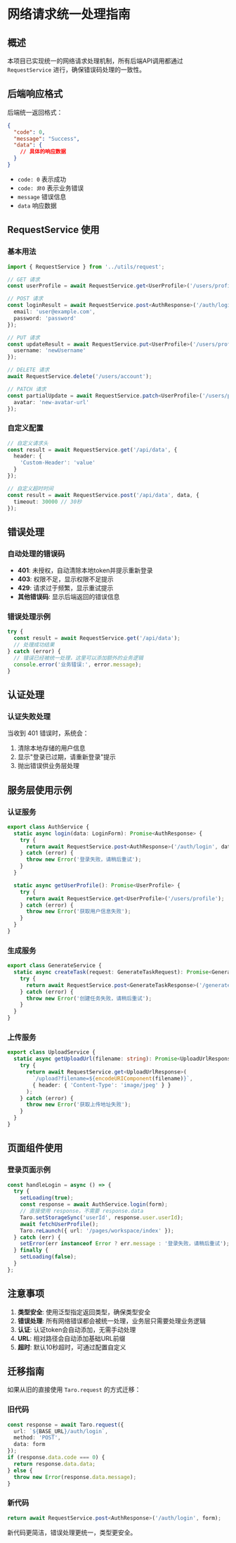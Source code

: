 # 网络请求统一处理指南

## 概述

本项目已实现统一的网络请求处理机制，所有后端API调用都通过 `RequestService` 进行，确保错误码处理的一致性。

## 后端响应格式

后端统一返回格式：
```json
{
  "code": 0,
  "message": "Success",
  "data": {
    // 具体的响应数据
  }
}
```

- `code: 0` 表示成功
- `code: 非0` 表示业务错误
- `message` 错误信息
- `data` 响应数据

## RequestService 使用

### 基本用法

```typescript
import { RequestService } from '../utils/request';

// GET 请求
const userProfile = await RequestService.get<UserProfile>('/users/profile');

// POST 请求
const loginResult = await RequestService.post<AuthResponse>('/auth/login', {
  email: 'user@example.com',
  password: 'password'
});

// PUT 请求
const updateResult = await RequestService.put<UserProfile>('/users/profile', {
  username: 'newUsername'
});

// DELETE 请求
await RequestService.delete('/users/account');

// PATCH 请求
const partialUpdate = await RequestService.patch<UserProfile>('/users/profile', {
  avatar: 'new-avatar-url'
});
```

### 自定义配置

```typescript
// 自定义请求头
const result = await RequestService.get('/api/data', {
  header: {
    'Custom-Header': 'value'
  }
});

// 自定义超时时间
const result = await RequestService.post('/api/data', data, {
  timeout: 30000 // 30秒
});
```

## 错误处理

### 自动处理的错误码

- **401**: 未授权，自动清除本地token并提示重新登录
- **403**: 权限不足，显示权限不足提示
- **429**: 请求过于频繁，显示重试提示
- **其他错误码**: 显示后端返回的错误信息

### 错误处理示例

```typescript
try {
  const result = await RequestService.get('/api/data');
  // 处理成功结果
} catch (error) {
  // 错误已经被统一处理，这里可以添加额外的业务逻辑
  console.error('业务错误:', error.message);
}
```

## 认证处理

### 认证失败处理

当收到 401 错误时，系统会：
1. 清除本地存储的用户信息
2. 显示"登录已过期，请重新登录"提示
3. 抛出错误供业务层处理

## 服务层使用示例

### 认证服务

```typescript
export class AuthService {
  static async login(data: LoginForm): Promise<AuthResponse> {
    try {
      return await RequestService.post<AuthResponse>('/auth/login', data);
    } catch (error) {
      throw new Error('登录失败，请稍后重试');
    }
  }

  static async getUserProfile(): Promise<UserProfile> {
    try {
      return await RequestService.get<UserProfile>('/users/profile');
    } catch (error) {
      throw new Error('获取用户信息失败');
    }
  }
}
```

### 生成服务

```typescript
export class GenerateService {
  static async createTask(request: GenerateTaskRequest): Promise<GenerateTaskResponse> {
    try {
      return await RequestService.post<GenerateTaskResponse>('/generate', request);
    } catch (error) {
      throw new Error('创建任务失败，请稍后重试');
    }
  }
}
```

### 上传服务

```typescript
export class UploadService {
  static async getUploadUrl(filename: string): Promise<UploadUrlResponse> {
    try {
      return await RequestService.get<UploadUrlResponse>(
        `/upload?filename=${encodeURIComponent(filename)}`,
        { header: { 'Content-Type': 'image/jpeg' } }
      );
    } catch (error) {
      throw new Error('获取上传地址失败');
    }
  }
}
```

## 页面组件使用

### 登录页面示例

```typescript
const handleLogin = async () => {
  try {
    setLoading(true);
    const response = await AuthService.login(form);
    // 直接使用 response，不需要 response.data
    Taro.setStorageSync('userId', response.user.userId);
    await fetchUserProfile();
    Taro.reLaunch({ url: '/pages/workspace/index' });
  } catch (err) {
    setError(err instanceof Error ? err.message : '登录失败，请稍后重试');
  } finally {
    setLoading(false);
  }
};
```

## 注意事项

1. **类型安全**: 使用泛型指定返回类型，确保类型安全
2. **错误处理**: 所有网络错误都会被统一处理，业务层只需要处理业务逻辑
3. **认证**: 认证token会自动添加，无需手动处理
4. **URL**: 相对路径会自动添加基础URL前缀
5. **超时**: 默认10秒超时，可通过配置自定义

## 迁移指南

如果从旧的直接使用 `Taro.request` 的方式迁移：

### 旧代码
```typescript
const response = await Taro.request({
  url: `${BASE_URL}/auth/login`,
  method: 'POST',
  data: form
});
if (response.data.code === 0) {
  return response.data.data;
} else {
  throw new Error(response.data.message);
}
```

### 新代码
```typescript
return await RequestService.post<AuthResponse>('/auth/login', form);
```

新代码更简洁，错误处理更统一，类型更安全。
